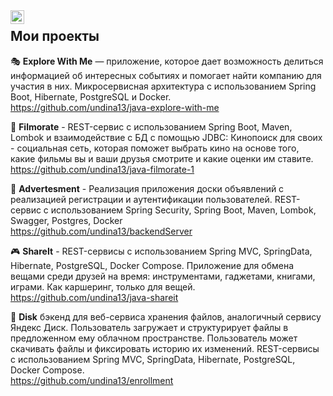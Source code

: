 <a href="https://t.me/undina_13">
  <img align="left" alt="Telegram" width="22px" src="https://cdn.jsdelivr.net/npm/simple-icons@v3/icons/telegram.svg" />
</a>


## Мои проекты


🎭 **Explore With Me** — приложение, которое дает возможность делиться информацией об интересных событиях и помогает найти компанию для участия в них. Микросервисная архитектура с использованием Spring Boot, Hibernate, PostgreSQL и Docker.<br/>
https://github.com/undina13/java-explore-with-me

🎥 **Filmorate** - REST-сервис с использованием Spring Boot, Maven, Lombok и взаимодействие с БД  с помощью JDBC: Кинопоиск для своих - социальная сеть, которая
поможет выбрать кино на основе того, какие фильмы вы и ваши друзья смотрите и какие оценки им ставите.<br />
https://github.com/undina13/java-filmorate-1

📙 **Advertesment** - Реализация приложения доски объявлений с реализацией регистрации и аутентификации пользователей. REST-сервис с использованием Spring Security, Spring Boot, Maven, Lombok, Swagger, Postgres, Docker<br />
https://github.com/undina13/backendServer

🎮 **ShareIt** - REST-сервисы с использованием Spring MVC, SpringData, Hibernate, PostgreSQL, Docker Compose. 
Приложение для обмена вещами среди друзей на время: инструментами, гаджетами, книгами, играми. Как каршеринг, только для вещей.<br />
https://github.com/undina13/java-shareit

💾 **Disk** бэкенд для веб-сервиса хранения файлов, аналогичный сервису Яндекс Диск. Пользователь загружает и структурирует файлы в предложенном ему облачном пространстве. Пользователь может скачивать файлы и фиксировать историю их изменений. REST-сервисы с использованием Spring MVC, SpringData, Hibernate, PostgreSQL, Docker Compose. <br />
https://github.com/undina13/enrollment

